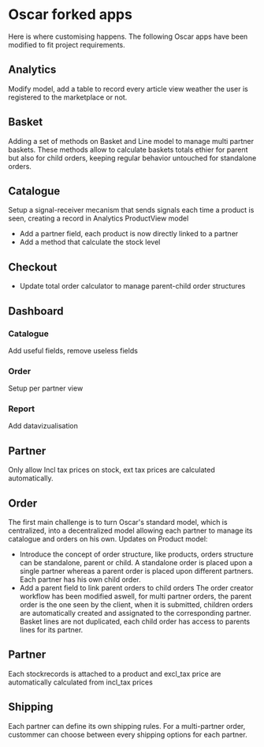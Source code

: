 # Oscar forked apps
Here is where customising happens. The following Oscar apps have been modified to fit project requirements.
## Analytics
Modify model, add a table to record every article view weather the user is registered to the marketplace or not.
## Basket
Adding a set of methods on Basket and Line model to manage multi partner baskets. These methods allow to calculate baskets totals ethier for parent but also for child orders, keeping regular behavior untouched for standalone orders.
## Catalogue
Setup a signal-receiver mecanism that sends signals each time a product is seen, creating a record in Analytics ProductView model
* Add a partner field, each product is now directly linked to a partner
* Add a method that calculate the stock level
## Checkout
* Update total order calculator to manage parent-child order structures
## Dashboard
### Catalogue
Add useful fields, remove useless fields
### Order
Setup per partner view
### Report
Add datavizualisation 
## Partner
Only allow Incl tax prices on stock, ext tax prices are calculated automatically.
## Order
The first main challenge is to turn Oscar's standard model, which is centralized, into a decentralized model allowing each partner to manage its catalogue and orders on his own. 
Updates on Product model:
* Introduce the concept of order structure, like products, orders structure can be standalone, parent or child. A standalone order is placed upon a single partner whereas a parent order is placed upon different partners. Each partner has his own child order.
* Add a parent field to link parent orders to child orders
The order creator workflow has been modified aswell, for multi partner orders, the parent order is the one seen by the client, when it is submitted, children orders are automatically created and assignated to the corresponding partner. Basket lines are not duplicated, each child order has access to parents lines for its partner.
## Partner
Each stockrecords is attached to a product and excl_tax price are automatically calculated from incl_tax prices
## Shipping
Each partner can define its own shipping rules.
For a multi-partner order, custommer can choose between every shipping options for each partner.

